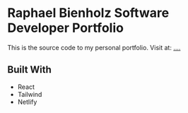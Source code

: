 # Raphael Bienholz Software Developer Portfolio

This is the source code to my personal portfolio.
Visit at: [....](....)


## Built With

- React 
- Tailwind
- Netlify

